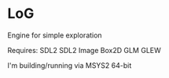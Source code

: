 # LoG
Engine for simple exploration

Requires:
SDL2
SDL2 Image
Box2D
GLM
GLEW

I'm building/running via MSYS2 64-bit



